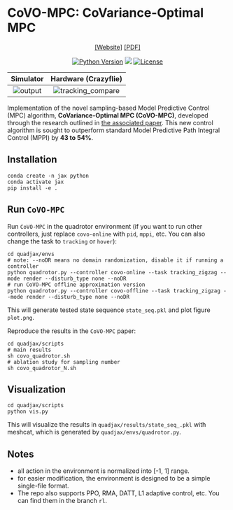 # CoVO-MPC: CoVariance-Optimal MPC

<div align="center">

[[Website]](https://panchaoyi.com/covo-mpc-theoretical-analysis-of-sampling-based-mpc-and-optimal-covariance-design)
[[PDF]](https://drive.google.com/file/d/1u964n8BeQnZhwXpms7hJx8DNDYjwxTxy/view?usp=share_link)

[![Python Version](https://img.shields.io/badge/Python-3.10-blue.svg)](https://github.com/eureka-research/Eureka)
[<img src="https://img.shields.io/badge/Backend-Jax-red.svg"/>](https://github.com/google/jax)
[![License](https://img.shields.io/badge/License-Apache%202.0-blue.svg)](https://opensource.org/licenses/Apache-2.0)

Simulator             |  Hardware (Crazyflie)
:-------------------------:|:-------------------------:
![output](https://github.com/LeCAR-Lab/CoVO-MPC/assets/60093981/50d11272-3a51-4ed5-b734-bca1b80a9ef5) | ![tracking_compare](https://github.com/LeCAR-Lab/CoVO-MPC/assets/60093981/b835403d-8f78-49e7-8ac7-d3b902429839)

</div>

Implementation of the novel sampling-based Model Predictive Control (MPC) algorithm, **CoVariance-Optimal MPC (CoVO-MPC)**, developed through the research outlined in [the associated paper](https://drive.google.com/file/d/1u964n8BeQnZhwXpms7hJx8DNDYjwxTxy/view?usp=share_link). This new control algorithm is sought to outperform standard Model Predictive Path Integral Control (MPPI) by **43 to 54%**.

## Installation

```shell
conda create -n jax python
conda activate jax
pip install -e .
```

## Run `CoVO-MPC`

Run `CoVO-MPC` in the quadrotor environment (if you want to run other controllers, just replace `covo-online` with `pid`, `mppi`, etc. You can also change the task to `tracking` or `hover`): 

```shell
cd quadjax/envs
# note: --noDR means no domain randomization, disable it if running a controller
python quadrotor.py --controller covo-online --task tracking_zigzag --mode render --disturb_type none --noDR 
# run CoVO-MPC offline approximation version
python quadrotor.py --controller covo-offline --task tracking_zigzag --mode render --disturb_type none --noDR 
```

This will generate tested state sequence `state_seq.pkl` and plot figure `plot.png`.

Reproduce the results in the `CoVO-MPC` paper: 

```shell
cd quadjax/scripts
# main results
sh covo_quadrotor.sh
# ablation study for sampling number
sh covo_quadrotor_N.sh
```

## Visualization

```shell
cd quadjax/scripts
python vis.py
```

This will visualize the results in `quadjax/results/state_seq_.pkl` with meshcat, which is generated by `quadjax/envs/quadrotor.py`.

## Notes

* all action in the environment is normalized into [-1, 1] range.
* for easier modification, the environment is designed to be a simple single-file format.
* The repo also supports PPO, RMA, DATT, L1 adaptive control, etc. You can find them in the branch `rl`. 
